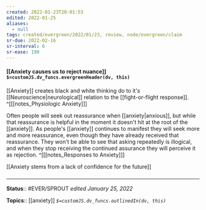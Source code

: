```yaml
---
created: 2022-01-23T20:01:53 
edited: 2022-01-25
aliases:
  - null
tags: created/evergreen/2022/01/23, review, node/evergreen/claim
sr-due: 2022-02-16
sr-interval: 6
sr-ease: 190
---
```


#### [[Anxiety causes us to reject nuance]] `$=customJS.dv_funcs.evergreenHeader(dv, this)`

[[Anxiety]] creates black and white thinking do to it's [[Neuroscience|neurological]] relation to the [[fight-or-flight response]].
^[[[notes_Physiologic Anxiety]]]

Often people will seek out reassurance when [[anxiety|anxious]], but while that reassurance is helpful in the moment it doesn't hit at the root of the [[anxiety]]. As people's [[anxiety]] continues to manifest they will seek more and more reassurance, even though they have already received that reassurance. They won't be able to see that asking repeatedly is illogical, and when they stop receiving the continued assurance they will perceive it as rejection.
^[[[notes_Responses to Anxiety]]]

[[Anxiety stems from a lack of confidence for the future]]


### <hr class="footnote"/>

**Status**:: #EVER/SPROUT
*edited January 25, 2022*

**Topics**:: [[anxiety]]
*`$=customJS.dv_funcs.outlinedIn(dv, this)`*
